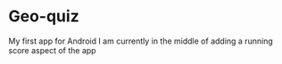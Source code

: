 # Geo-quiz
My first app for Android I am currently in the middle of adding a running score aspect of the app 
